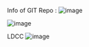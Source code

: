 
Info of GIT Repo : 
![image](https://github.com/user-attachments/assets/3e5b4aa5-e7ab-4e32-bd0a-1a6c8ad189d8)

![image](https://github.com/user-attachments/assets/a6d44278-9a7a-4fdd-9aa2-961dae458e86)

LDCC
![image](https://github.com/user-attachments/assets/19c054a3-9ffd-4b8d-9666-7ebb6fd022bc)

